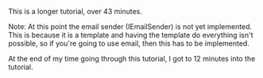 This is a longer tutorial, over 43  minutes. 

Note: At this point the email sender (IEmailSender) is not yet implemented. This is because it is a template and having the template do everything isn't possible, so if you're going to use email, then this has to be implemented.

At the end of my time going through this tutorial, I got to 12 minutes into the tutorial.